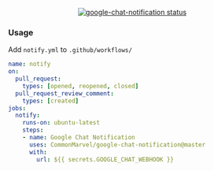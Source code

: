<p align="center">
  <a href="https://github.com/CommonMarvel/google-chat-notification/actions"><img alt="google-chat-notification status" src="https://github.com/CommonMarvel/google-chat-notification/workflows/build-test/badge.svg"></a>
</p>

### Usage

Add `notify.yml` to `.github/workflows/`

```yaml
name: notify
on:
  pull_request:
    types: [opened, reopened, closed]
  pull_request_review_comment:
    types: [created]
jobs:
  notify:
    runs-on: ubuntu-latest
    steps:
    - name: Google Chat Notification
      uses: CommonMarvel/google-chat-notification@master
      with:
        url: ${{ secrets.GOOGLE_CHAT_WEBHOOK }}
```

